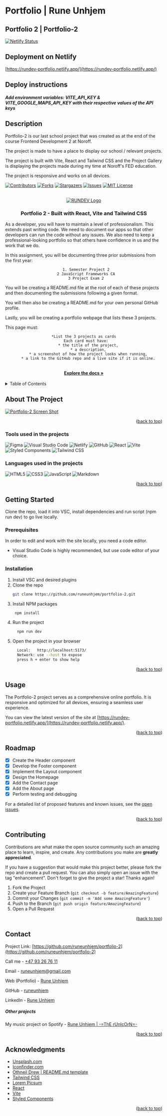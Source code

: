 # Portfolio | Rune Unhjem

## Portfolio 2 | Portfolio-2

[![Netlify Status](https://api.netlify.com/api/v1/badges/735d7f81-7243-4854-8ea3-30d4db3d3822/deploy-status)](https://app.netlify.com/sites/rundev-portfolio/deploys)

## Deployment on Netlify

[https://rundev-portfolio.netlify.app/](https://rundev-portfolio.netlify.app/)

## Deploy instructions

##### Add environment variables: VITE_API_KEY & VITE_GOOGLE_MAPS_API_KEY with their respective values of the API keys

## Description

Portfolio-2 is our last school project that was created as at the end of the course Frontend Development 2 at Noroff.

The project is made to have a place to display our school / relevant projects.

The project is built with Vite, React and Tailwind CSS and the Project Gallery is displaying
the projects made during my time at Noroff's FED education.

The project is responsive and works on all devices.

<a name="readme-top"></a>

[![Contributors][contributors-shield]][contributors-url]
[![Forks][forks-shield]][forks-url]
[![Stargazers][stars-shield]][stars-url]
[![Issues][issues-shield]][issues-url]
[![MIT License][license-shield]][license-url]

<!-- PROJECT LOGO -->
<br />
<div align="center">
  <a href="https://github.com/runeunhjem/portfolio-2">
    <img src="/src/assets/logos/rundev-logo-in-brackets.svg" alt="RUNDEV Logo">
  </a>

  <h3 align="center">Portfolio 2 - Built with React, Vite and Tailwind CSS</h3>

  <p align="left">
    As a developer, you will have to maintain a level of professionalism. This extends past writing code. We need to document our apps so that other developers can run the code without any issues. We also need to keep a professional-looking portfolio so that others have confidence in us and the work that we do.
  </p>

  <p align="left">
    In this assignment, you will be documenting three prior submissions from the first year:
  </p>

      1. Semester Project 2
      2 JavaScript Frameworks CA
      3 Project Exam 2

  <p align="left">
    You will be creating a README.md file at the root of each of these projects and then documenting the submissions following a given format.
  </p>

  <p align="left">
    You will then also be creating a README.md for your own personal GitHub profile.
  </p>

  <p align="left">
    Lastly, you will be creating a portfolio webpage that lists these 3 projects.
  </p>
  <p align="left">
    This page must:
  </p>

    *List the 3 projects as cards
      Each card must have:
        * the title of the project,
        * a description,
        * a screenshot of how the project looks when running,
        * a link to the GitHub repo and a live site if it is online.

<br />
<a href="https://github.com/runeunhjem/portfolio-2"><strong>Explore the docs »</strong></a>
<br />
<br />

</div>

<!-- TABLE OF CONTENTS -->
<details>
  <summary>Table of Contents</summary>
  <ol>
    <li>
      <a href="#about-the-project">Screenshot of the Project</a>
      <ul>
        <li><a href="#built-with">Tools used on the projects</a></li>
      </ul>
    </li>
    <li>
      <a href="#getting-started">Getting Started</a>
      <ul>
        <li><a href="#prerequisites">Prerequisites</a></li>
        <li><a href="#installation">Installation</a></li>
      </ul>
    </li>
    <li><a href="#usage">Usage</a></li>
    <li><a href="#roadmap">Roadmap</a></li>
    <li><a href="#contributing">Contributing</a></li>
    <li><a href="#license">License</a></li>
    <li><a href="#contact">Contact</a></li>
    <li><a href="#acknowledgments">Acknowledgments</a></li>
  </ol>
</details>

<!-- ABOUT THE PROJECT -->

## About The Project

[![Portfolio-2 Screen Shot](src/assets/images/portfolio.jpg)](https://github.com/runeunhjem/portfolio-2)

<p align="right">(<a href="#readme-top">back to top</a>)</p>

### Tools used in the projects

![Figma](https://img.shields.io/badge/figma-%23F24E1E.svg?style=for-the-badge&logo=figma&logoColor=white) ![Visual Studio Code](https://img.shields.io/badge/Visual%20Studio%20Code-0078d7.svg?style=for-the-badge&logo=visual-studio-code&logoColor=white) ![Netlify](https://img.shields.io/badge/netlify-%23000000.svg?style=for-the-badge&logo=netlify&logoColor=#00C7B7) ![GitHub](https://img.shields.io/badge/github-%23121011.svg?style=for-the-badge&logo=github&logoColor=white) ![React](https://img.shields.io/badge/react-%2320232a.svg?style=for-the-badge&logo=react&logoColor=%2361DAFB) ![Vite](https://img.shields.io/badge/vite-%23007ACC.svg?style=for-the-badge&logo=vite&logoColor=white) ![Styled Components](https://img.shields.io/badge/styled--components-%23DB7093.svg?style=for-the-badge&logo=styled-components&logoColor=white) ![Tailwind CSS](https://img.shields.io/badge/tailwindcss-%2338B2AC.svg?style=for-the-badge&logo=tailwind-css&logoColor=white)

### Languages used in the projects

![HTML5](https://img.shields.io/badge/html5-%23E34F26.svg?style=for-the-badge&logo=html5&logoColor=white) ![CSS3](https://img.shields.io/badge/css3-%231572B6.svg?style=for-the-badge&logo=css3&logoColor=white) ![JavaScript](https://img.shields.io/badge/javascript-%23323330.svg?style=for-the-badge&logo=javascript&logoColor=%23F7DF1E) ![Markdown](https://img.shields.io/badge/markdown-%23000000.svg?style=for-the-badge&logo=markdown&logoColor=white)

<p align="right">(<a href="#readme-top">back to top</a>)</p>

<!-- GETTING STARTED -->

## Getting Started

Clone the repo, load it into VSC, install dependencies and run script (npm run dev) to go live locally.

### Prerequisites

In order to edit and work with the site locally, you need a code editor.

- Visual Studio Code is highly recommended, but use code editor of your choice.

### Installation

1. Install VSC and desired plugins
2. Clone the repo
   ```sh
   git clone https://github.com/runeunhjem/portfolio-2.git
   ```
3. Install NPM packages
   ```sh
    npm install
   ```
4. Run the project
   ```sh
     npm run dev
   ```
5. Open the project in your browser
   ```sh
     Local:   http://localhost:5173/
     Network: use --host to expose
     press h + enter to show help
   ```

<p align="right">(<a href="#readme-top">back to top</a>)</p>

## Usage

The Portfolio-2 project serves as a comprehensive online portfolio. It is responsive and optimized for all devices, ensuring a seamless user experience.

You can view the latest version of the site at [https://rundev-portfolio.netlify.app/](https://rundev-portfolio.netlify.app/).

<p align="right">(<a href="#readme-top">back to top</a>)</p>

<!-- ROADMAP -->

## Roadmap

- [x] Create the Header component
- [x] Develop the Footer component
- [x] Implement the Layout component
- [x] Design the Homepage
- [x] Add the Contact page
- [x] Add the About page
- [x] Perform testing and debugging

For a detailed list of proposed features and known issues, see the [open issues](https://github.com/runeunhjem/portfolio-2/issues).

<p align="right">(<a href="#readme-top">back to top</a>)</p>

<!-- CONTRIBUTING -->

## Contributing

Contributions are what make the open source community such an amazing place to learn, inspire, and create. Any contributions you make are **greatly appreciated**.

If you have a suggestion that would make this project better, please fork the repo and create a pull request. You can also simply open an issue with the tag "enhancement". Don't forget to give the project a star! Thanks again!

1. Fork the Project
2. Create your Feature Branch (`git checkout -b feature/AmazingFeature`)
3. Commit your Changes (`git commit -m 'Add some AmazingFeature'`)
4. Push to the Branch (`git push origin feature/AmazingFeature`)
5. Open a Pull Request

<p align="right">(<a href="#readme-top">back to top</a>)</p>

<!-- CONTACT -->

## Contact

Project Link: [https://github.com/runeunhjem/portfolio-2](https://github.com/runeunhjem/portfolio-2)

Call me - [+47 93 26 76 11](tel:+4793267611)

Email - [runeunhjem@gmail.com](mailto:runeunhjem@gmail.com)

Web (Portfolio) - [Rune Unhjem](https://rundev-portfolio.netlify.app/)

GitHub - [runeunhjem](https://github.com/runeunhjem)

LinkedIn - [Rune Unhjem](https://www.linkedin.com/in/runeunhjem/)

##### Other projects

My music project on Spotify - [Rune Unhjem | -=ThE rUnIcOrN=-](https://open.spotify.com/user/1116127880?si=8e9e9e8f3b5c4e9d)

<p align="right">(<a href="#readme-top">back to top</a>)</p>

<!-- ACKNOWLEDGMENTS -->

## Acknowledgments

- [Unsplash.com](https://unsplash.com/)
- [Iconfinder.com](https://www.iconfinder.com/)
- [Othneil Drew | README.md template](https://github.com/othneildrew/)
- [Tailwind CSS](https://tailwindcss.com/)
- [Lorem Picsum](https://picsum.photos/)
- [React](https://react.dev/)
- [Vite](https://vitejs.dev/)
- [Styled Components](https://styled-components.com/)

<p align="right">(<a href="#readme-top">back to top</a>)</p>

<!-- MARKDOWN LINKS & IMAGES -->
<!-- https://www.markdownguide.org/basic-syntax/#reference-style-links -->

[contributors-shield]: https://img.shields.io/github/contributors/runeunhjem/portfolio-2.svg?style=for-the-badge
[contributors-url]: https://github.com/runeunhjem/portfolio-2/graphs/contributors
[forks-shield]: https://img.shields.io/github/forks/runeunhjem/portfolio-2.svg?style=for-the-badge
[forks-url]: https://github.com/runeunhjem/portfolio-2/network/members
[stars-shield]: https://img.shields.io/github/stars/runeunhjem/portfolio-2.svg?style=for-the-badge
[stars-url]: https://github.com/runeunhjem/portfolio-2/stargazers
[issues-shield]: https://img.shields.io/github/issues/runeunhjem/portfolio-2.svg?style=for-the-badge
[issues-url]: https://github.com/runeunhjem/portfolio-2/issues
[license-shield]: https://img.shields.io/github/license/runeunhjem/portfolio-2.svg?style=for-the-badge
[license-url]: https://github.com/runeunhjem/portfolio-2/blob/master/LICENSE.txt
[linkedin-shield]: https://img.shields.io/badge/-LinkedIn-black.svg?style=for-the-badge&logo=linkedin&colorB=555
[linkedin-url]: https://linkedin.com/in/runeunhjem
[product-screenshot]: /portfolio.jpg
